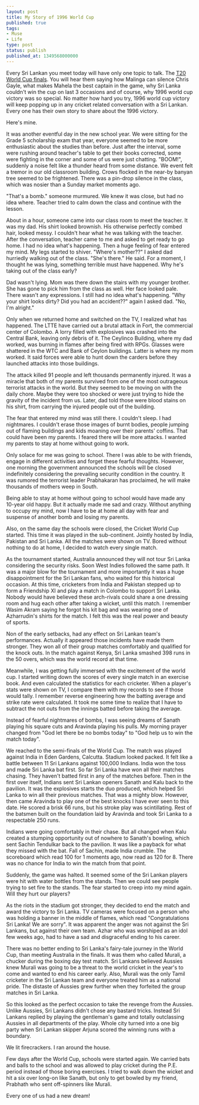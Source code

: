 ```yaml
---
layout: post
title: My Story of 1996 World Cup
published: true
tags:
- Muse
- Life
type: post
status: publish
published_at: 1349568000000
---
```


Every Sri Lankan you meet today will have only one topic to talk. The [T20 World Cup finals](http://www.espncricinfo.com/icc-world-twenty20-2012/content/current/story/585838.html). You will hear them saying how Malinga can silence Chris Gayle, what makes Mahela the best captain in the game, why Sri Lanka couldn't win the cup on last 3 occasions and of course, why 1996 world cup victory was so special. No matter how hard you try, 1996 world cup victory will keep popping up in any cricket related conversation with a Sri Lankan. Every one has their own story to share about the 1996 victory.

Here's mine.

It was another eventful day in the new school year. We were sitting for the Grade 5 scholarship exam that year, everyone seemed to be more enthusiastic about the studies than before. Just after the interval, some were rushing around teacher's table to get their books corrected, some were fighting in the corner and some of us were just chatting. "BOOM!", suddenly a noise felt like a thunder heard from some distance. We event felt a tremor in our old classroom building. Crows flocked in the near-by banyan tree seemed to be frightened. There was a pin-drop silence in the class, which was nosier than a Sunday market moments ago.

"That's a bomb." someone murmured. We knew it was close, but had no idea where. Teacher tried to calm down the class and continue with the lesson.

About in a hour, someone came into our class room to meet the teacher. It was my dad. His shirt looked brownish. His otherwise perfectly combed hair, looked messy. I couldn't hear what he was talking with the teacher. After the conversation, teacher came to me and asked to get ready to go home. I had no idea what's happening. Then a huge feeling of fear entered my mind. My legs started to shiver. "Where's mother??" I asked dad hurriedly walking out of the class. "She's there." He said. For a moment, I thought he was lying, something terrible must have happened. Why he's taking out of the class early?

Dad wasn't lying. Mom was there down the stairs with my younger brother. She has gone to pick him from the class as well. Her face looked pale. There wasn't any expressions. I still had no idea what's happening. "Why your shirt looks dirty? Did you had an accident??" again I asked dad. "No, I'm alright."

Only when we returned home and switched on the TV, I realized what has happened. The LTTE have carried out a brutal attack in Fort, the commercial center of Colombo. A lorry filled with explosives was crashed into the Central Bank, leaving only debris of it. The Ceylinco Building, where my dad worked, was burning in flames after being fired with RPGs. Glasses were shattered in the WTC and Bank of Ceylon buildings. Latter is where my mom worked. It said forces were able to hunt down the carders before they launched attacks into those buildings.

The attack killed 91 people and left thousands permanently injured. It was a miracle that both of my parents survived from one of the most outrageous terrorist attacks in the world. But they seemed to be moving on with the daily chore. Maybe they were too shocked or were just trying to hide the gravity of the incident from us. Later, dad told those were blood stains on his shirt, from carrying the injured people out of the building.

The fear that entered my mind was still there. I couldn't sleep. I had nightmares. I couldn't erase those images of burnt bodies, people jumping out of flaming buildings and kids moaning over their parents' coffins. That could have been my parents. I feared there will be more attacks. I wanted my parents to stay at home without going to work.

Only solace for me was going to school. There I was able to be with friends, engage in different activities and forget these fearful thoughts. However, one morning the government announced the schools will be closed indefinitely considering the prevailing security condition in the country. It was rumored the terrorist leader Prabhakaran has proclaimed, he will make thousands of mothers weep in South.

Being able to stay at home without going to school would have made any 10-year old happy. But it actually made me sad and crazy. Without anything to occupy my mind, now I have to be at home all day with fear and suspense of another bomb and losing my parents.

Also, on the same day the schools were closed, the Cricket World Cup started. This time it was played in the sub-continent. Jointly hosted by India, Pakistan and Sri Lanka. All the matches were shown on TV. Bored without nothing to do at home, I decided to watch every single match.

As the tournament started, Australia announced they will not tour Sri Lanka considering the security risks. Soon West Indies followed the same path. It was a major blow for the tournament and more importantly it was a huge disappointment for the Sri Lankan fans, who waited for this historical occasion. At this time, cricketers from India and Pakistan stepped up to form a Friendship XI and play a match in Colombo to support Sri Lanka. Nobody would have believed these arch-rivals could share a one dressing room and hug each other after taking a wicket, until this match. I remember Wasim Akram saying he forgot his kit bag and was wearing one of Azharrudin's shirts for the match. I felt this was the real power and beauty of sports.

Non of the early setbacks, had any effect on Sri Lankan team's performances. Actually it appeared those incidents have made them stronger. They won all of their group matches comfortably and qualified for the knock outs. In the match against Kenya, Sri Lanka smashed 398 runs in the 50 overs, which was the world record at that time.

Meanwhile, I was getting fully immersed with the excitement of the world cup. I started writing down the scores of every single match in an exercise book. And even calculated the statistics for each cricketer. When a player's stats were shown on TV, I compare them with my records to see if those would tally. I remember reverse engineering how the batting average and strike rate were calculated. It took me some time to realize that I have to subtract the not outs from the innings batted before taking the average.

Instead of fearful nightmares of bombs, I was seeing dreams of Sanath playing his square cuts and Aravinda playing his pulls. My morning prayer changed from "God let there be no bombs today" to "God help us to win the match today".

We reached to the semi-finals of the World Cup. The match was played against India in Eden Gardens, Calcutta. Stadium looked packed. It felt like a battle between 11 Sri Lankans against 100,000 Indians. India won the toss and made Sri Lanka bat first. So far Sri Lanka have won all their matches chasing. They haven't batted first in any of the matches before. Then in the first over itself, Indians sent Sri Lankan openers Sanath and Kalu back to the pavilion. It was the explosives starts the duo produced, which helped Sri Lanka to win all their previous matches. That was a mighty blow. However, then came Aravinda to play one of the best knocks I have ever seen to this date. He scored a brisk 66 runs, but his stroke play was scintillating. Rest of the batsmen built on the foundation laid by Aravinda and took Sri Lanka to a respectable 250 runs.

Indians were going comfortably in their chase. But all changed when Kalu created a stumping opportunity out of nowhere to Sanath's bowling, which sent Sachin Tendulkar back to the pavilion. It was like a payback for what they missed with the bat. Fall of Sachin, made India crumble. The scoreboard which read 100 for 1 moments ago, now read as 120 for 8. There was no chance for India to win the match from that point.

Suddenly, the game was halted. It seemed some of the Sri Lankan players were hit with water bottles from the stands. Then we could see people trying to set fire to the stands. The fear started to creep into my mind again. Will they hurt our players?

As the riots in the stadium got stronger, they decided to end the match and award the victory to Sri Lanka. TV cameras were focused on a person who was holding a banner in the middle of flames, which read "Congratulations Sri Lanka! We are sorry". It was apparent the anger was not against the Sri Lankans, but against their own team. Azhar who was worshiped as an idol few weeks ago, had to have a sad and disgraceful ending to his career.

There was no better ending to Sri Lanka's fairy-tale journey in the World Cup, than meeting Australia in the finals. It was them who called Murali, a chucker during the boxing day test match. Sri Lankans believed Aussies knew Murali was going to be a threat to the world cricket in the year's to come and wanted to end his career early. Also, Murali was the only Tamil cricketer in the Sri Lankan team and everyone treated him as a national pride. The distaste of Aussies grew further when they forfeited the group matches in Sri Lanka.

So this looked as the perfect occasion to take the revenge from the Aussies. Unlike Aussies, Sri Lankans didn't chose any bastard tricks. Instead Sri Lankans replied by playing the gentleman's game and totally outclassing Aussies in all departments of the play. Whole city turned into a one big party when Sri Lankan skipper Arjuna scored the winning runs with a boundary.

We lit firecrackers. I ran around the house.

Few days after the World Cup, schools were started again. We carried bats and balls to the school and was allowed to play cricket during the P.E. period instead of those boring exercises. I tried to walk down the wicket and hit a six over long-on like Sanath, but only to get bowled by my friend, Prabhath who sent off-spinners like Murali.

Every one of us had a new dream!
